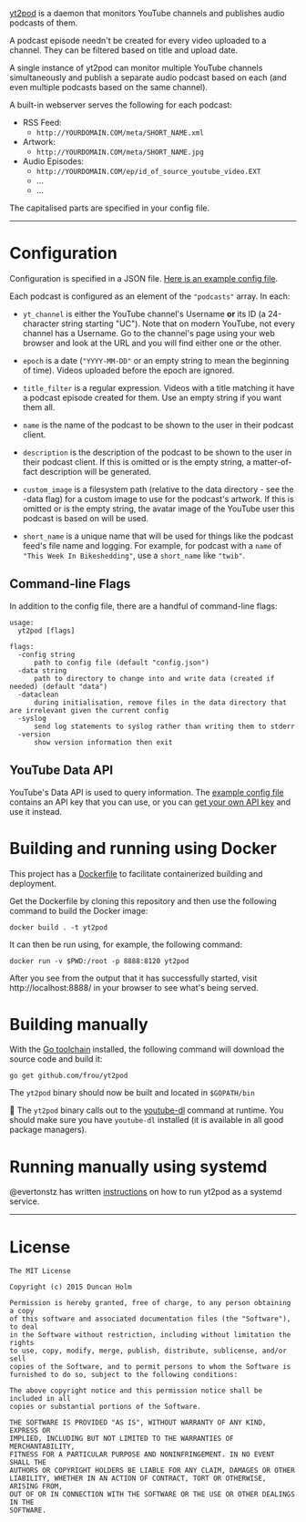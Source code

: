 [yt2pod] is a daemon that monitors YouTube channels and publishes audio
podcasts of them.

A podcast episode needn't be created for every video uploaded to a channel.
They can be filtered based on title and upload date.

A single instance of yt2pod can monitor multiple YouTube channels
simultaneously and publish a separate audio podcast based on each (and even
multiple podcasts based on the same channel).

A built-in webserver serves the following for each podcast:

* RSS Feed:
  * `http://YOURDOMAIN.COM/meta/SHORT_NAME.xml`
* Artwork:
  * `http://YOURDOMAIN.COM/meta/SHORT_NAME.jpg`
* Audio Episodes:
  * `http://YOURDOMAIN.COM/ep/id_of_source_youtube_video.EXT`
  * ...
  * ...

The capitalised parts are specified in your config file.

---

# Configuration

Configuration is specified in a JSON file. [Here is an example config file][egcfg].

Each podcast is configured as an element of the `"podcasts"` array. In each:

* `yt_channel` is either the YouTube channel's Username **or** its ID (a
24-character string starting "UC"). Note that on modern YouTube, not every
channel has a Username. Go to the channel's page using your web browser and
look at the URL and you will find either one or the other.

* `epoch` is a date (`"YYYY-MM-DD"` or an empty string to mean the beginning of
time). Videos uploaded before the epoch are ignored.

* `title_filter` is a regular expression. Videos with a title matching it have
a podcast episode created for them. Use an empty string if you want them all.

* `name` is the name of the podcast to be shown to the user in their podcast
client.

* `description` is the description of the podcast to be shown to the user in
their podcast client. If this is omitted or is the empty string, a
matter-of-fact description will be generated.

* `custom_image` is a filesystem path (relative to the data directory - see the
-data flag) for a custom image to use for the podcast's artwork. If this is
omitted or is the empty string, the avatar image of the YouTube user this
podcast is based on will be used.

* `short_name` is a unique name that will be used for things like the podcast
feed's file name and logging. For example, for podcast with a `name` of `"This
Week In Bikeshedding"`, use a `short_name` like `"twib"`.

## Command-line Flags

In addition to the config file, there are a handful of command-line flags:

```text
usage:
  yt2pod [flags]

flags:
  -config string
      path to config file (default "config.json")
  -data string
      path to directory to change into and write data (created if needed) (default "data")
  -dataclean
      during initialisation, remove files in the data directory that are irrelevant given the current config
  -syslog
      send log statements to syslog rather than writing them to stderr
  -version
      show version information then exit
```

## YouTube Data API

YouTube's Data API is used to query information. The [example config
file][egcfg] contains an API key that you can use, or you can [get your own API key][apikey] and use it instead.

# Building and running using Docker

This project has a [Dockerfile](https://github.com/frou/yt2pod/blob/master/Dockerfile) to facilitate containerized building and deployment.

Get the Dockerfile by cloning this repository and then use the following command to build the Docker image:

`docker build . -t yt2pod`

It can then be run using, for example, the following command:

`docker run -v $PWD:/root -p 8888:8120 yt2pod`

After you see from the output that it has successfully started, visit http://localhost:8888/ in your browser to see what's being served.

# Building manually

With the [Go toolchain](https://golang.org/dl/) installed, the following command will download the source code and build it:

`go get github.com/frou/yt2pod`

The `yt2pod` binary should now be built and located in `$GOPATH/bin`

🚨 The `yt2pod` binary calls out to the [youtube-dl][ytdl] command at runtime. You should make sure you have `youtube-dl` installed (it is available in all good package managers).

# Running manually using systemd

@evertonstz has written [instructions](https://github.com/frou/yt2pod/wiki/systemd) on how to run yt2pod as a systemd service.

---

# License

```text
The MIT License

Copyright (c) 2015 Duncan Holm

Permission is hereby granted, free of charge, to any person obtaining a copy
of this software and associated documentation files (the "Software"), to deal
in the Software without restriction, including without limitation the rights
to use, copy, modify, merge, publish, distribute, sublicense, and/or sell
copies of the Software, and to permit persons to whom the Software is
furnished to do so, subject to the following conditions:

The above copyright notice and this permission notice shall be included in all
copies or substantial portions of the Software.

THE SOFTWARE IS PROVIDED "AS IS", WITHOUT WARRANTY OF ANY KIND, EXPRESS OR
IMPLIED, INCLUDING BUT NOT LIMITED TO THE WARRANTIES OF MERCHANTABILITY,
FITNESS FOR A PARTICULAR PURPOSE AND NONINFRINGEMENT. IN NO EVENT SHALL THE
AUTHORS OR COPYRIGHT HOLDERS BE LIABLE FOR ANY CLAIM, DAMAGES OR OTHER
LIABILITY, WHETHER IN AN ACTION OF CONTRACT, TORT OR OTHERWISE, ARISING FROM,
OUT OF OR IN CONNECTION WITH THE SOFTWARE OR THE USE OR OTHER DEALINGS IN THE
SOFTWARE.
```


[yt2pod]: https://github.com/frou/yt2pod
[egcfg]: https://github.com/frou/yt2pod/blob/master/config.json
[ytdl]: https://rg3.github.io/youtube-dl/
[apikey]: https://developers.google.com/youtube/registering_an_application
